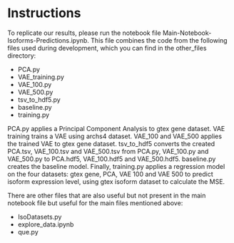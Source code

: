 # Instructions

To replicate our results, please run the notebook file Main-Notebook-Isoforms-Predictions.ipynb. This file combines the code from the following files used during development, which you can find in the other_files directory:

* PCA.py
* VAE_training.py
* VAE_100.py
* VAE_500.py
* tsv_to_hdf5.py
* baseline.py
* training.py

PCA.py applies a Principal Component Analysis to gtex gene dataset. VAE training trains a VAE using archs4 dataset. VAE_100 and VAE_500 applies the trained VAE to gtex gene dataset. tsv_to_hdf5 converts the created PCA.tsv, VAE_100.tsv and VAE_500.tsv from PCA.py, VAE_100.py and VAE_500.py to PCA.hdf5, VAE_100.hdf5 and VAE_500.hdf5. baseline.py creates the baseline model. Finally, training.py applies a regression model on the four datasets: gtex gene, PCA, VAE 100 and VAE 500 to predict isoform expression level, using gtex isoform dataset to calculate the MSE.

  There are other files that are also useful but not present in the main notebook file but useful for the main files mentioned above:

  * IsoDatasets.py
  * explore_data.ipynb
  * que.py
